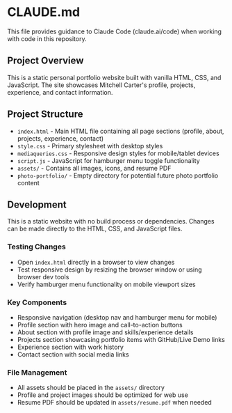 # CLAUDE.md

This file provides guidance to Claude Code (claude.ai/code) when working with code in this repository.

## Project Overview

This is a static personal portfolio website built with vanilla HTML, CSS, and JavaScript. The site showcases Mitchell Carter's profile, projects, experience, and contact information.

## Project Structure

- `index.html` - Main HTML file containing all page sections (profile, about, projects, experience, contact)
- `style.css` - Primary stylesheet with desktop styles
- `mediaqueries.css` - Responsive design styles for mobile/tablet devices
- `script.js` - JavaScript for hamburger menu toggle functionality
- `assets/` - Contains all images, icons, and resume PDF
- `photo-portfolio/` - Empty directory for potential future photo portfolio content

## Development

This is a static website with no build process or dependencies. Changes can be made directly to the HTML, CSS, and JavaScript files.

### Testing Changes
- Open `index.html` directly in a browser to view changes
- Test responsive design by resizing the browser window or using browser dev tools
- Verify hamburger menu functionality on mobile viewport sizes

### Key Components
- Responsive navigation (desktop nav and hamburger menu for mobile)
- Profile section with hero image and call-to-action buttons
- About section with profile image and skills/experience details
- Projects section showcasing portfolio items with GitHub/Live Demo links
- Experience section with work history
- Contact section with social media links

### File Management
- All assets should be placed in the `assets/` directory
- Profile and project images should be optimized for web use
- Resume PDF should be updated in `assets/resume.pdf` when needed